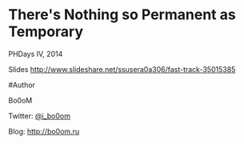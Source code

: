 There's Nothing so Permanent as Temporary
=========

PHDays IV, 2014

Slides http://www.slideshare.net/ssusera0a306/fast-track-35015385

#Author

Bo0oM

Twitter: [@i_bo0om]

Blog: http://bo0om.ru

[@i_bo0om]:http://twitter.com/i_bo0om
